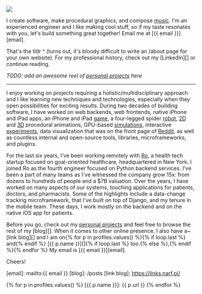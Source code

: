![](16-9.jpg)

I create software, make procedural graphics, and compose [music][].
I'm an experienced engineer and I like making cool stuff, so if my taste resonates with you, let's build something great together! Email me at [{{ email }}][email].

That's the tldr ^ (turns out, it's bloody difficult to write an /about page for your own website). For my professional history, check out my [LinkedIn][] or continue reading.

*TODO: add an awesome reel of [personal projects](/) here*

<hr/>

I enjoy working on projects requiring a holistic/multidisciplinary approach and I like learning new techniques and technologies, especially when they open possibilities for exciting results. During two decades of building software, I have worked on web backends, web frontends, native iPhone and iPad apps, an iPhone and iPad [game][], a four-legged spider [robot][], [2D][] and [3D][] procedural animations, GPU-based [simulations][], interactive [experiments][], data visualization that was on the front page of [Reddit][], as well as countless internal and open-source tools, libraries, microframeworks, and plugins.

For the last six years, I've been working remotely with [Ro][], a health tech startup focused on goal-oriented healthcare, headquartered in New York. I joined Ro as the fourth engineer focused on Python backend services. I've been a part of many teams as I've witnessed the company grow 15x: from dozens to hundreds of people and a $7B valuation.  Over the years, I have worked on many aspects of our systems, touching applications for patients, doctors, and pharmacists.  Some of the highlights include a data-change tracking microframework, that I've built on top of Django, and my tenure in the mobile team. These days, I work mostly on the backend and on the native iOS app for patients.

Before you go, check out my [personal projects](/) and feel free to browse the rest of my [blog][]. When it comes to other online presence, I also have a~[link blog][] and I am on{% for p in profiles.values() %}{% if loop.last %} and{% endif %} [{{ p.name }}][]{% if loop.last %} too.{% else %},{% endif %}{% endfor %} My email is [{{ email }}][email].

Cheers!

  [music]: /music
  [game]: /checkers
  [robot]: /posts/its-alive
  [2D]: /posts/procedural-trees
  [3D]: /music/maladaptive
  [simulations]: /posts/tears-in-rain
  [experiments]: /posts/phototropism
  [Reddit]: https://www.reddit.com/r/dataisbeautiful/comments/33clwk/music_streaming_impact_number_of_artists_i/

  [Ro]: https://ro.co

  [email]: mailto:{{ email }}
  [blog]: /posts
  [link blog]: https://links.narf.pl/

{% for p in profiles.values() %}
  [{{ p.name }}]: {{ p.url }}
{% endfor %}
